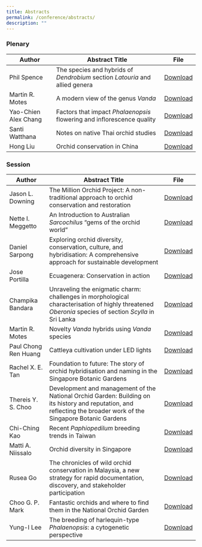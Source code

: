 ```yaml
---
title: Abstracts
permalink: /conference/abstracts/
description: ""
---
```

### Plenary

| Author | Abstract Title | File |
| -------- | -------- | -------- |
| Phil Spence    | The species and hybrids of *Dendrobium* section *Latouria* and allied genera    | [Download](/files/Abstracts/phil_spence.pdf) |
| Martin R. Motes     | A modern view of the genus *Vanda*  | [Download](/files/Abstracts/martin_motes.pdf)    |
| Yao-Chien Alex Chang | Factors that impact *Phalaenopsis* flowering and inflorescence quality |[Download](/files/Abstracts/alex_chang.pdf)|
|Santi Watthana| Notes on native Thai orchid studies | [Download](/files/Abstracts/santi_watthana.pdf)
|Hong Liu | Orchid conservation in China | [Download](/files/Abstracts/hong_liu.pdf)



### Session

| Author | Abstract Title | File |
| -------- | -------- | -------- |
| Jason L. Downing     | The Million Orchid Project: A non-traditional approach to orchid conservation and restoration     | [Download](/files/Abstracts/jason_l_downing.pdf)    |
| Nette I. Meggetto | An Introduction to Australian *Sarcochilus* “gems of the orchid world”     | [Download](/files/Abstracts/nette_isabella_meggetto.pdf)    |
|Daniel Sarpong| Exploring orchid diversity, conservation, culture, and hybridisation: A comprehensive approach for sustainable development |[Download](/files/Abstracts/daniel_sarpong.pdf) |
| Jose Portilla    | Ecuagenera: Conservation in action    | [Download](/files/Abstracts/jose_portilla.pdf) |
|Champika Bandara | Unraveling the enigmatic charm: challenges in morphological characterisation of highly threatened *Oberonia* species of section *Scylla* in Sri Lanka| [Download](/files/Abstracts/champika_bandara.pdf)|
|Martin R. Motes | Novelty *Vanda* hybrids using *Vanda* species | [Download](/files/Abstracts/martin_motes_session.pdf)|
|Paul Chong Ren Huang | Cattleya cultivation under LED lights | [Download](/files/Abstracts/paul_chong.pdf) |
|Rachel X. E. Tan | Foundation to future: The story of orchid hybridisation and naming in the Singapore Botanic Gardens | [Download](/files/Abstracts/rachel_tan.pdf)|
|Thereis Y. S. Choo | Development and management of the National Orchid Garden: Building on its history and reputation, and reflecting the broader work of the Singapore Botanic Gardens | [Download](/files/Abstracts/thereis_choo.pdf)|
|Chi-Ching Kao | Recent *Paphiopedilum* breeding trends in Taiwan | [Download](/files/Abstracts/chi-ching_kao.pdf)
|Matti A. Niissalo | Orchid diversity in Singapore | [Download](/files/Abstracts/matti_niissalo.pdf)
|Rusea Go | The chronicles of wild orchid conservation in Malaysia, a new strategy for rapid documentation, discovery, and stakeholder participation | [Download](/files/Abstracts/rusea_go.pdf)
|Choo G. P. Mark | Fantastic orchids and where to find them in the National Orchid Garden | [Download](/files/Abstracts/mark_choo.pdf)
|Yung-I Lee | The breeding of harlequin-type *Phalaenopsis*: a cytogenetic perspective | [Download](/files/Abstracts/yung-i_lee.pdf)